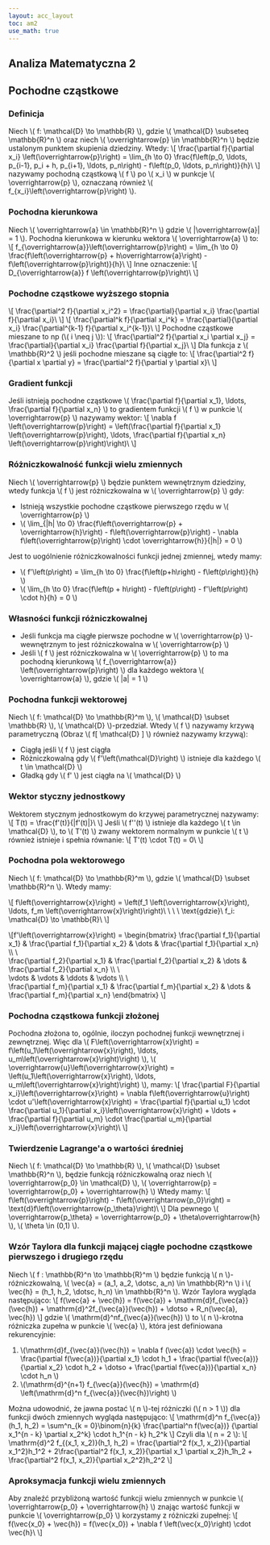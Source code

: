 ```yaml
---
layout: acc_layout
toc: am2
use_math: true
---
```


Analiza Matematyczna 2
---
## Pochodne cząstkowe

### Definicja

Niech \\( f: \mathcal{D} \to \mathbb{R} \\), gdzie \\( \mathcal{D} \subseteq \mathbb{R}^n \\) oraz niech \\( \overrightarrow{p} \in \mathbb{R}^n \\) będzie ustalonym punktem skupienia dziedziny. Wtedy:
\\\[ \frac{\partial f}{\partial x_i} \left(\overrightarrow{p}\right) = \lim_{h \to 0} \frac{f\left(p_0, \ldots, p_{i-1}, p_i + h, p_{i+1}, \ldots, p_n\right) - f\left(p_0, \ldots, p_n\right)}{h}\ \\]
nazywamy pochodną cząstkową \\( f \\) po \\( x_i \\) w punkcje \\( \overrightarrow{p} \\), oznaczaną również \\( f_{x_i}\left(\overrightarrow{p}\right) \\).

### Pochodna kierunkowa

Niech \\( \overrightarrow{a} \in \mathbb{R}^n \\) gdzie \\( \|\overrightarrow{a}\| = 1 \\). Pochodna kierunkowa w kierunku wektora \\( \overrightarrow{a} \\) to:
\\\[ f_{\overrightarrow{a}}\left(\overrightarrow{p}\right) = \lim_{h \to 0} \frac{f\left(\overrightarrow{p} + h\overrightarrow{a}\right) - f\left(\overrightarrow{p}\right)}{h}\ \\]
Inne oznaczenie:
\\\[ D_{\overrightarrow{a}} f \left(\overrightarrow{p}\right)\ \\]

### Pochodne cząstkowe wyższego stopnia
\\\[ \frac{\partial^2 f}{\partial x_i^2} = \frac{\partial}{\partial x_i} \frac{\partial f}{\partial x_i}\ \\]
\\\[ \frac{\partial^k f}{\partial x_i^k} = \frac{\partial}{\partial x_i} \frac{\partial^{k-1} f}{\partial x_i^{k-1}}\ \\]
Pochodne cząstkowe mieszane to np (\\( i \neq j \\)):
\\\[ \frac{\partial^2 f}{\partial x_i \partial x_j} = \frac{\partial}{\partial x_i} \frac{\partial f}{\partial x_j}\ \\]
Dla funkcja z \\( \mathbb{R}^2 \\) jeśli pochodne mieszane są ciągłe to:
\\\[ \frac{\partial^2 f}{\partial x \partial y} = \frac{\partial^2 f}{\partial y \partial x}\ \\]

### Gradient funkcji

Jeśli istnieją pochodne cząstkowe \\( \frac{\partial f}{\partial x_1}, \ldots, \frac{\partial f}{\partial x_n} \\) to gradientem funkcji \\( f \\) w punkcie \\( \overrightarrow{p} \\) nazywamy wektor:
\\\[ \nabla f \left(\overrightarrow{p}\right) = \left(\frac{\partial f}{\partial x_1} \left(\overrightarrow{p}\right), \ldots, \frac{\partial f}{\partial x_n} \left(\overrightarrow{p}\right)\right)\ \\]

### Różniczkowalność funkcji wielu zmiennych

Niech \\( \overrightarrow{p} \\) będzie punktem wewnętrznym dziedziny, wtedy funkcja \\( f \\) jest różniczkowalna w \\( \overrightarrow{p} \\) gdy:

* Istnieją wszystkie pochodne cząstkowe pierwszego rzędu w \\( \overrightarrow{p} \\)
* \\( \lim_{\|h\| \to 0} \frac{f\left(\overrightarrow{p} + \overrightarrow{h}\right) - f\left(\overrightarrow{p}\right) - \nabla f\left(\overrightarrow{p}\right) \cdot \overrightarrow{h}}{\|h\|} = 0 \\)

Jest to uogólnienie różniczkowalności funkcji jednej zmiennej, wtedy mamy:

* \\( f'\left(p\right) = \lim_{h \to 0} \frac{f\left(p+h\right) - f\left(p\right)}{h} \\)
* \\( \lim_{h \to 0} \frac{f\left(p + h\right) - f\left(p\right) - f'\left(p\right) \cdot h}{h} = 0 \\)


### Własności funkcji różniczkowalnej

* Jeśli funkcja ma ciągłe pierwsze pochodne w \\( \overrightarrow{p} \\)-wewnętrznym to jest różniczkowalna w \\( \overrightarrow{p} \\)
* Jeśli \\( f \\) jest różniczkowalna w \\( \overrightarrow{p} \\) to ma pochodną kierunkową \\( f_{\overrightarrow{a}} \left(\overrightarrow{p}\right) \\) dla każdego wektora \\( \overrightarrow{a} \\), gdzie \\( \|a\| = 1 \\)


### Pochodna funkcji wektorowej

Niech \\( f: \mathcal{D} \to \mathbb{R}^m \\), \\( \mathcal{D} \subset \mathbb{R} \\), \\( \mathcal{D} \\)-przedział. Wtedy \\( f \\) nazywamy krzywą parametryczną (Obraz \\( f\[ \mathcal{D} \] \\) również nazywamy krzywą):

* Ciągłą jeśli \\( f \\) jest ciągła
* Różniczkowalną gdy \\( f'\left(\mathcal{D}\right) \\) istnieje dla każdego \\( t \in \mathcal{D} \\)
* Gładką gdy \\( f' \\) jest ciągła na \\( \mathcal{D} \\)


### Wektor styczny jednostkowy

Wektorem stycznym jednostkowym do krzywej parametrycznej nazywamy:
\\\[ T(t) = \frac{f'(t)}{\|f'(t)\|}\ \\]
Jeśli \\( f''(t) \\) istnieje dla każdego \\( t \in \mathcal{D} \\), to \\( T'(t) \\) zwany wektorem normalnym w punkcie \\( t \\) również istnieje i spełnia równanie:
\\\[ T'(t) \cdot T(t) = 0\ \\]

### Pochodna pola wektorowego

Niech \\( f: \mathcal{D} \to \mathbb{R}^m \\), gdzie \\( \mathcal{D} \subset \mathbb{R}^n \\). Wtedy mamy:

\\[ f\left(\overrightarrow{x}\right) = \left(f_1 \left(\overrightarrow{x}\right), \ldots, f_m \left(\overrightarrow{x}\right)\right)\ \ \ \ \text{gdzie}\ f_i: \mathcal{D} \to \mathbb{R}\ \\]

\\[f'\left(\overrightarrow{x}\right) =
\begin{bmatrix}
\frac{\partial f_1}{\partial x_1} & \frac{\partial f_1}{\partial x_2} & \dots  & \frac{\partial f_1}{\partial x_n} \\\ \\\
\frac{\partial f_2}{\partial x_1} & \frac{\partial f_2}{\partial x_2} & \dots  & \frac{\partial f_2}{\partial x_n} \\\ \\\
\vdots & \vdots & \ddots & \vdots \\\ \\\
\frac{\partial f_m}{\partial x_1} & \frac{\partial f_m}{\partial x_2} & \dots  & \frac{\partial f_m}{\partial x_n}
\end{bmatrix} \\]

### Pochodna cząstkowa funkcji złożonej

Pochodna złożona to, ogólnie, iloczyn pochodnej funkcji wewnętrznej i zewnętrznej. Więc dla \\( F\left(\overrightarrow{x}\right) = f\left(u_1\left(\overrightarrow{x}\right), \ldots, u_m\left(\overrightarrow{x}\right)\right) \\), \\( \overrightarrow{u}\left(\overrightarrow{x}\right) = \left(u_1\left(\overrightarrow{x}\right), \ldots, u_m\left(\overrightarrow{x}\right)\right) \\), mamy:
\\\[ \frac{\partial F}{\partial x_i}\left(\overrightarrow{x}\right) = \nabla f\left(\overrightarrow{u}\right) \cdot u'\left(\overrightarrow{x}\right) = \frac{\partial f}{\partial u_1} \cdot \frac{\partial u_1}{\partial x_i}\left(\overrightarrow{x}\right) + \ldots + \frac{\partial f}{\partial u_m} \cdot \frac{\partial u_m}{\partial x_i}\left(\overrightarrow{x}\right)\ \\]

### Twierdzenie Lagrange'a o wartości średniej

Niech \\( f: \mathcal{D} \to \mathbb{R} \\), \\( \mathcal{D} \subset \mathbb{R}^n \\), będzie funkcją różniczkowalną oraz niech \\( \overrightarrow{p_0} \in \mathcal{D} \\), \\( \overrightarrow{p} = \overrightarrow{p_0} + \overrightarrow{h} \\) Wtedy mamy:
\\[ f\left(\overrightarrow{p}\right) - f\left(\overrightarrow{p_0}\right) = \text{d}f\left(\overrightarrow{p_\theta}\right)\ \\]
Dla pewnego \\( \overrightarrow{p_\theta} = \overrightarrow{p_0} + \theta\overrightarrow{h} \\), \\( \theta \in (0,1) \\).

### Wzór Taylora dla funkcji mającej ciągłe pochodne cząstkowe pierwszego i drugiego rzędu

Niech \\( f : \mathbb{R}^n \to \mathbb{R}^m \\) będzie funkcją \\( n \\)-różniczkowalną,
\\( \vec{a} = (a_1, a_2, \dotsc, a_n) \in \mathbb{R}^n \\) i
\\( \vec{h} = (h_1, h_2, \dotsc, h_n) \in \mathbb{R}^n \\). Wzór Taylora wygląda
następująco:
\\[
f(\vec{a} + \vec{h}) =
f(\vec{a}) + \mathrm{d}f_{\vec{a}}(\vec{h}) + \mathrm{d}^2f_{\vec{a}}(\vec{h}) + \dotso + R_n(\vec{a}, \vec{h})
\\]
gdzie \\( \mathrm{d}^nf_{\vec{a}}(\vec{h}) \\) to \\( n \\)-krotna różniczka zupełna
w punkcie \\( \vec{a} \\),
która jest definiowana rekurencyjnie:

1. \\(\mathrm{d}f_{\vec{a}}(\vec{h}) =  \nabla f (\vec{a}) \cdot \vec{h} = \frac{\partial f(\vec{a})}{\partial x_1} \cdot h_1 + \frac{\partial f(\vec{a})}{\partial x_2} \cdot h_2 + \dotso + \frac{\partial f(\vec{a})}{\partial x_n} \cdot h_n \\)
1. \\(\mathrm{d}^{n+1} f_{\vec{a}}(\vec{h}) = \mathrm{d} \left(\mathrm{d}^n f_{\vec{a}}(\vec{h})\right) \\)

Można udowodnić, że jawna postać \\( n \\)-tej różniczki (\\( n > 1 \\))
dla funkcji dwóch zmiennych
wygląda następująco:
\\[
\mathrm{d}^n f_{\vec{a}}(h_1, h_2) = \sum^n_{k = 0}\binom{n}{k} \frac{\partial^n f(\vec{a})} {\partial x_1^{n - k} \partial x_2^k} \cdot h_1^{n - k} h_2^k
\\]
Czyli dla \\( n = 2 \\):
\\[
\mathrm{d}^2 f_{(x_1, x_2)}(h_1, h_2)
= \frac{\partial^2 f(x_1, x_2)}{\partial x_1^2}h_1^2 + 2\frac{\partial^2 f(x_1, x_2)}{\partial x_1 \partial x_2}h_1h_2 + \frac{\partial^2 f(x_1, x_2)}{\partial x_2^2}h_2^2
\\]

### Aproksymacja funkcji wielu zmiennych

Aby znaleźć przybliżoną wartość funkcji wielu zmiennych w punkcie \\( \overrightarrow{p_0} + \overrightarrow{h} \\) znając wartość funkcji w punkcie \\( \overrightarrow{p_0} \\) korzystamy z różniczki zupełnej:
\\\[ f(\vec{x_0} + \vec{h}) = f(\vec{x_0}) + \nabla f \left(\vec{x_0}\right) \cdot \vec{h}\ \\]
